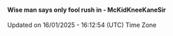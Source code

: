 #### Wise man says only fool rush in - McKidKneeKaneSir
Updated on 16/01/2025 - 16:12:54 (UTC) Time Zone
